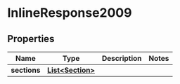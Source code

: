 

# InlineResponse2009

## Properties

Name | Type | Description | Notes
------------ | ------------- | ------------- | -------------
**sections** | [**List&lt;Section&gt;**](Section.md) |  | 




